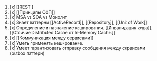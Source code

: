 1. [x] [[REST]]
2. [x] [[Принципы ООП]]
3. [x] MSA vs SOA vs Монолит
4. [x] Знает паттерны [[ActiveRecord]], [[Repository]], [[Unit of Work]]
5. [x] Определение и назначение кеширования. [[Инвалидация кеша]]. [[Отличие Distributed Cache от In-Memory Cache.]]
6. [x] [[Коммуникация между сервисами]]
7. [x] Уметь применять кеширование.
8. [x] Умеет гарантировать отправку сообщения между сервисами (outbox паттерн)